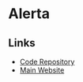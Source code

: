 # Alerta

## Links

- [Code Repository](https://github.com/alerta/alerta)
- [Main Website](https://alerta.io/)
